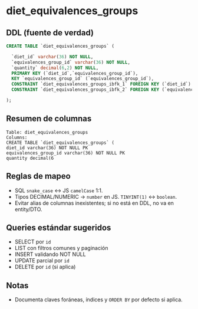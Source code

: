 # diet_equivalences_groups

## DDL (fuente de verdad)
```sql
CREATE TABLE `diet_equivalences_groups` (

  `diet_id` varchar(36) NOT NULL,
  `equivalences_group_id` varchar(36) NOT NULL,
  `quantity` decimal(6,2) NOT NULL,
  PRIMARY KEY (`diet_id`,`equivalences_group_id`),
  KEY `equivalences_group_id` (`equivalences_group_id`),
  CONSTRAINT `diet_equivalences_groups_ibfk_1` FOREIGN KEY (`diet_id`) REFERENCES `diets` (`id`),
  CONSTRAINT `diet_equivalences_groups_ibfk_2` FOREIGN KEY (`equivalences_group_id`) REFERENCES `equivalences_groups` (`id`)

);
```

## Resumen de columnas
```
Table: diet_equivalences_groups
Columns:
CREATE TABLE `diet_equivalences_groups` (
diet_id varchar(36) NOT NULL PK
equivalences_group_id varchar(36) NOT NULL PK
quantity decimal(6
```

## Reglas de mapeo
- SQL `snake_case` ↔ JS `camelCase` 1:1.
- Tipos DECIMAL/NUMERIC → `number` en JS. `TINYINT(1)` ↔ `boolean`.
- Evitar alias de columnas inexistentes; si no está en DDL, no va en entity/DTO.

## Queries estándar sugeridos
- SELECT por `id`
- LIST con filtros comunes y paginación
- INSERT validando NOT NULL
- UPDATE parcial por `id`
- DELETE por `id` (si aplica)

## Notas
- Documenta claves foráneas, índices y `ORDER BY` por defecto si aplica.
